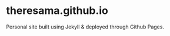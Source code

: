 theresama.github.io
===================

Personal site built using Jekyll & deployed through Github Pages.
